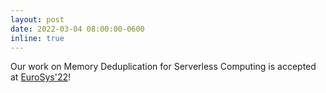 ```yaml
---
layout: post
date: 2022-03-04 08:00:00-0600
inline: true
---
```


Our work on Memory Deduplication for Serverless Computing is accepted at [EuroSys'22](https://2022.eurosys.org/)!